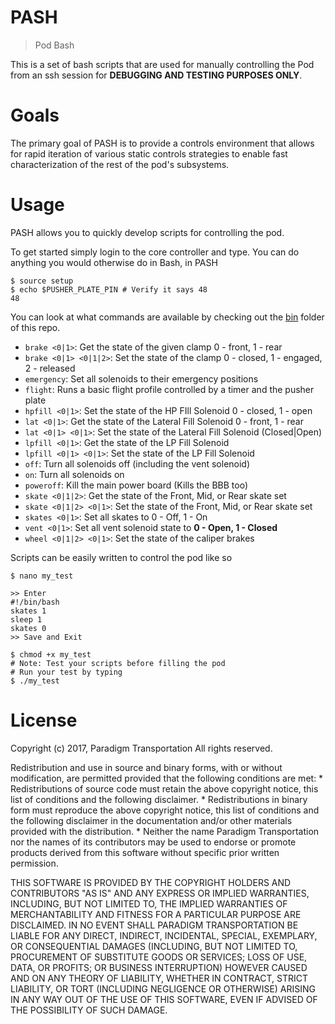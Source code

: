 # PASH

> Pod Bash

This is a set of bash scripts that are used for manually controlling the Pod
from an ssh session for **DEBUGGING AND TESTING PURPOSES ONLY**.

# Goals

The primary goal of PASH is to provide a controls environment that allows for
rapid iteration of various static controls strategies to enable fast
characterization of the rest of the pod's subsystems.

# Usage

PASH allows you to quickly develop scripts for controlling the pod.

To get started simply login to the core controller and type. You can do
anything you would otherwise do in Bash, in PASH

```
$ source setup
$ echo $PUSHER_PLATE_PIN # Verify it says 48
48

```

You can look at what commands are available by checking out the [bin](bin/)
folder of this repo.

* `brake <0|1>`: Get the state of the given clamp 0 - front, 1 - rear
* `brake <0|1> <0|1|2>`: Set the state of the clamp 0 - closed, 1 - engaged,
  2 - released
* `emergency`: Set all solenoids to their emergency positions
* `flight`: Runs a basic flight profile controlled by a timer and the pusher plate
* `hpfill <0|1>`: Set the state of the HP FIll Solenoid 0 - closed, 1 - open
* `lat <0|1>`: Get the state of the Lateral Fill Solenoid 0 - front, 1 - rear
* `lat <0|1> <0|1>`: Set the state of the Lateral Fill Solenoid (Closed|Open)
* `lpfill <0|1>`: Get the state of the LP Fill Solenoid
* `lpfill <0|1> <0|1>`: Set the state of the LP Fill Solenoid
* `off`: Turn all solenoids off (including the vent solenoid)
* `on`: Turn all solenoids on
* `poweroff`: Kill the main power board (Kills the BBB too)
* `skate <0|1|2>`:  Get the state of the Front, Mid, or Rear skate set
* `skate <0|1|2> <0|1>`: Set the state of the Front, Mid, or Rear skate set
* `skates <0|1>`: Set all skates to 0 - Off, 1 - On
* `vent <0|1>`: Set all vent solenoid state to **0 - Open, 1 - Closed**
* `wheel <0|1|2> <0|1>`: Set the state of the caliper brakes

Scripts can be easily written to control the pod like so

```
$ nano my_test

>> Enter
#!/bin/bash
skates 1
sleep 1
skates 0
>> Save and Exit

$ chmod +x my_test
# Note: Test your scripts before filling the pod
# Run your test by typing
$ ./my_test
```

# License

Copyright (c) 2017, Paradigm Transportation
All rights reserved.

Redistribution and use in source and binary forms, with or without
modification, are permitted provided that the following conditions are met:
    * Redistributions of source code must retain the above copyright
      notice, this list of conditions and the following disclaimer.
    * Redistributions in binary form must reproduce the above copyright
      notice, this list of conditions and the following disclaimer in the
      documentation and/or other materials provided with the distribution.
    * Neither the name Paradigm Transportation nor the
      names of its contributors may be used to endorse or promote products
      derived from this software without specific prior written permission.

THIS SOFTWARE IS PROVIDED BY THE COPYRIGHT HOLDERS AND CONTRIBUTORS "AS IS" AND
ANY EXPRESS OR IMPLIED WARRANTIES, INCLUDING, BUT NOT LIMITED TO, THE IMPLIED
WARRANTIES OF MERCHANTABILITY AND FITNESS FOR A PARTICULAR PURPOSE ARE
DISCLAIMED. IN NO EVENT SHALL PARADIGM TRANSPORTATION BE LIABLE FOR ANY
DIRECT, INDIRECT, INCIDENTAL, SPECIAL, EXEMPLARY, OR CONSEQUENTIAL DAMAGES
(INCLUDING, BUT NOT LIMITED TO, PROCUREMENT OF SUBSTITUTE GOODS OR SERVICES;
LOSS OF USE, DATA, OR PROFITS; OR BUSINESS INTERRUPTION) HOWEVER CAUSED AND
ON ANY THEORY OF LIABILITY, WHETHER IN CONTRACT, STRICT LIABILITY, OR TORT
(INCLUDING NEGLIGENCE OR OTHERWISE) ARISING IN ANY WAY OUT OF THE USE OF THIS
SOFTWARE, EVEN IF ADVISED OF THE POSSIBILITY OF SUCH DAMAGE.
